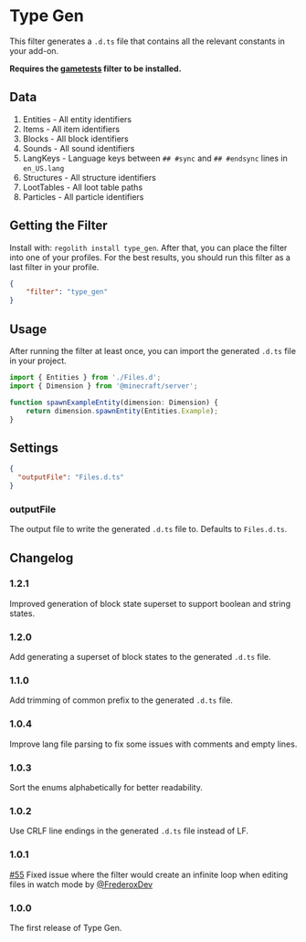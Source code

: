 # Type Gen

This filter generates a `.d.ts` file that contains all the relevant constants in your add-on.

**Requires the [gametests](https://github.com/Bedrock-OSS/regolith-filters/tree/master/gametests) filter to be installed.**

## Data

1. Entities - All entity identifiers
2. Items - All item identifiers
3. Blocks - All block identifiers
4. Sounds - All sound identifiers
5. LangKeys - Language keys between `## #sync` and `## #endsync` lines in `en_US.lang`
6. Structures - All structure identifiers
7. LootTables - All loot table paths
8. Particles - All particle identifiers

## Getting the Filter

Install with: `regolith install type_gen`. After that, you can place the filter into one of your profiles. For the best results, you should run this filter as a last filter in your profile.

```json
{
    "filter": "type_gen"
}
```

## Usage

After running the filter at least once, you can import the generated `.d.ts` file in your project.

```ts
import { Entities } from './Files.d';
import { Dimension } from '@minecraft/server';

function spawnExampleEntity(dimension: Dimension) {
    return dimension.spawnEntity(Entities.Example);
}
```

## Settings

```json
{
  "outputFile": "Files.d.ts"
}
```

### outputFile

The output file to write the generated `.d.ts` file to. Defaults to `Files.d.ts`.

## Changelog

### 1.2.1

Improved generation of block state superset to support boolean and string states.

### 1.2.0

Add generating a superset of block states to the generated `.d.ts` file.

### 1.1.0

Add trimming of common prefix to the generated `.d.ts` file.

### 1.0.4

Improve lang file parsing to fix some issues with comments and empty lines.

### 1.0.3

Sort the enums alphabetically for better readability.

### 1.0.2

Use CRLF line endings in the generated `.d.ts` file instead of LF.

### 1.0.1

[#55](https://github.com/Bedrock-OSS/regolith-filters/pull/55) Fixed issue where the filter would create an infinite loop when editing files in watch mode by [@FrederoxDev](https://github.com/FrederoxDev)

### 1.0.0

The first release of Type Gen.
